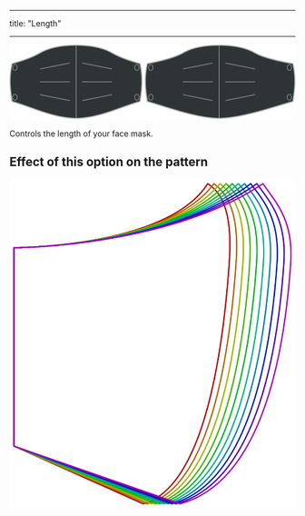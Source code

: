- - -
title: "Length"
- - -

![Length option](./length.svg)

Controls the length of your face mask.

## Effect of this option on the pattern

![This image shows the effect of this option by superimposing several variants that have a different value for this option](florence_length_sample.svg "Effect of this option on the pattern")
